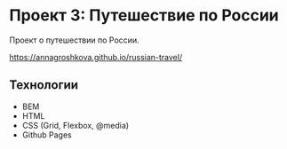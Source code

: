 # Проект 3: Путешествие по России

Проект о путешествии по России.

https://annagroshkova.github.io/russian-travel/

## Технологии

- BEM
- HTML
- CSS (Grid, Flexbox, @media)
- Github Pages
